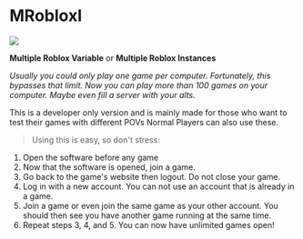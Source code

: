 # MRobloxI
![](https://photos.app.goo.gl/n4xFyZWBck5NUsny5)

**Multiple Roblox Variable**
or
**Multiple Roblox Instances**

*Usually you could only play one game per computer. Fortunately, this bypasses that limit. Now you can play more than 100 games on your computer. Maybe even fill a server with your alts.*

This is a developer only version and is mainly made for those who want to test their games with different POVs
Normal Players can also use these. 

> Using this is easy, so don't stress:

 1. Open the software before any game
 2. Now that the software is opened, join a game.
 3. Go back to the game's website then logout. Do not close your game.
 4. Log in with a new account. You can not use an account that is already in a game.
 5. Join a game or even join the same game as your other account. You should then see you have another game running at the same time.
 6. Repeat steps 3, 4, and 5. You can now have unlimited games open!
